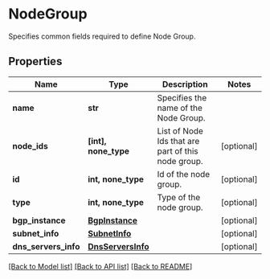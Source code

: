 # NodeGroup

Specifies common fields required to define Node Group.

## Properties
Name | Type | Description | Notes
------------ | ------------- | ------------- | -------------
**name** | **str** | Specifies the name of the Node Group. | 
**node_ids** | **[int], none_type** | List of Node Ids that are part of this node group. | [optional] 
**id** | **int, none_type** | Id of the node group. | [optional] 
**type** | **int, none_type** | Type of the node group. | [optional] 
**bgp_instance** | [**BgpInstance**](BgpInstance.md) |  | [optional] 
**subnet_info** | [**SubnetInfo**](SubnetInfo.md) |  | [optional] 
**dns_servers_info** | [**DnsServersInfo**](DnsServersInfo.md) |  | [optional] 

[[Back to Model list]](../README.md#documentation-for-models) [[Back to API list]](../README.md#documentation-for-api-endpoints) [[Back to README]](../README.md)


